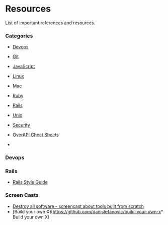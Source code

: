 # Resources


List of important references and resources.

### Categories

* [Devops](#devops)
* [Git](#git)
* [JavaScript](#javascript)
* [Linux](#linux)
* [Mac](#mac)
* [Ruby](https://github.com/1989gaurav/resources/blob/master/Ruby.md#ruby)
* [Rails](#rails)
* [Unix](#unix)
* [Security](https://github.com/1989gaurav/resources/blob/master/Security.md)

* [OverAPI Cheat Sheets](http://overapi.com/)
* 
### Devops

### Rails
* [Rails Style Guide](https://github.com/bbatsov/rails-style-guide)

### Screen Casts
* [Destroy all software - screencast about tools built from scratch](https://www.destroyallsoftware.com/screencasts)
* [Build your own X](https://github.com/danistefanovic/build-your-own-x* Build your own X)
